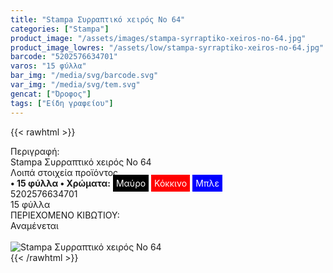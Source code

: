 ```yaml
---
title: "Stampa Συρραπτικό xειρός Nο 64"
categories: ["Stampa"]
product_image: "/assets/images/stampa-syrraptiko-xeiros-no-64.jpg"
product_image_lowres: "/assets/low/stampa-syrraptiko-xeiros-no-64.jpg"
barcode: "5202576634701"
varos: "15 φύλλα"
bar_img: "/media/svg/barcode.svg"
var_img: "/media/svg/tem.svg"
gencat: ["Όροφος"]
tags: ["Είδη γραφείου"]
---
```

{{< rawhtml >}}

<div class="sload696"><div class="product"><div id="sistatika">Περιγραφή:</div><div class="alltext">Stampa Συρραπτικό xειρός Nο 64</div><div id="loipa">Λοιπά στοιχεία προϊόντος</div><div class="alltext"><b>• 15 φύλλα • Χρώματα:</b> <span style="background:#000;padding:5px;color:#fff">Μαύρο</span> <span style="background:red;padding:5px;color:#fff">Κόκκινο</span> <span style="background:#00f;padding:5px;color:#fff">Μπλε</span></div><div id="barcode"><div id="barimage1"></div><span id="bartext">5202576634701</span></div><div id="varos"><div id="temimg"></div><span id="varostext">15 φύλλα</span></div><div id="kivotio">ΠΕΡΙΕΧΟΜΕΝΟ ΚΙΒΩΤΙΟΥ:<br>Αναμένεται</div><br><div class="pimg"><img alt="Stampa Συρραπτικό xειρός Nο 64" title="Stampa Συρραπτικό xειρός Nο 64" src="/assets/images/stampa-syrraptiko-xeiros-no-64.jpg"></div></div></div>
{{< /rawhtml >}}


